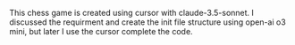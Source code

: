This chess game is created using cursor with claude-3.5-sonnet.
I discussed the requirment and create the init file structure using open-ai o3 mini, but later I use the cursor complete the code.
